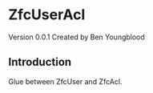 ZfcUserAcl
========
Version 0.0.1 Created by Ben Youngblood

Introduction
------------
Glue between ZfcUser and ZfcAcl.
